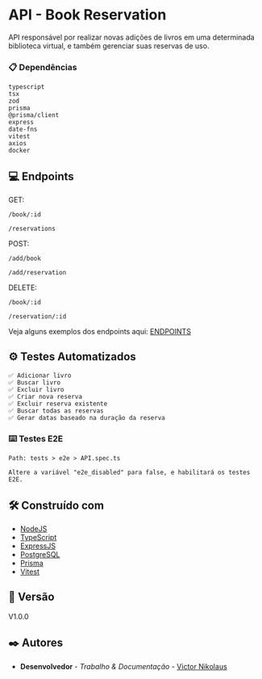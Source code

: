 # API - Book Reservation

API responsável por realizar novas adições de livros em uma determinada biblioteca virtual, e também gerenciar suas reservas de uso.

### 📋 Dependências

```
typescript
tsx
zod
prisma 
@prisma/client
express
date-fns
vitest
axios
docker

```

## 💻 Endpoints

GET:
```
/book/:id

/reservations
```

POST:
```
/add/book

/add/reservation
```

DELETE:
```
/book/:id

/reservation/:id
```

Veja alguns exemplos dos endpoints aqui: [ENDPOINTS](./imgs/)


## ⚙️ Testes Automatizados

```
✅ Adicionar livro
✅ Buscar livro
✅ Excluir livro
✅ Criar nova reserva
✅ Excluir reserva existente
✅ Buscar todas as reservas
✅ Gerar datas baseado na duração da reserva
```

### ⌨️ Testes E2E

```
Path: tests > e2e > API.spec.ts

Altere a variável "e2e_disabled" para false, e habilitará os testes E2E.
```


## 🛠️ Construído com

* [NodeJS](https://nodejs.org/en)
* [TypeScript](https://www.typescriptlang.org/)
* [ExpressJS](https://expressjs.com/pt-br/)
* [PostgreSQL](https://www.postgresql.org/)
* [Prisma](https://www.prisma.io/)
* [Vitest](https://vitest.dev/)

## 📌 Versão

V1.0.0

## ✒️ Autores

* **Desenvolvedor** - *Trabalho & Documentação* - [Victor Nikolaus](https://github.com/vnikolaus)